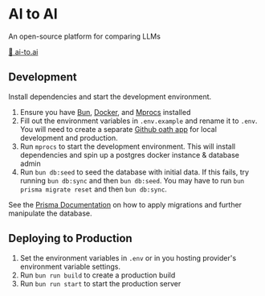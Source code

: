 # AI to AI

An open-source platform for comparing LLMs

[🔗 ai-to.ai](https://ai-to.ai)

## Development

Install dependencies and start the development environment.

1. Ensure you have [Bun](https://bun.sh), [Docker](https://docker.com), and [Mprocs](https://github.com/pvolok/mprocs) installed
2. Fill out the environment variables in `.env.example` and rename it to `.env`. You will need to create a separate [Github oath app](https://github.com/settings/developers) for local development and production.
3. Run `mprocs` to start the development environment. This will install dependencies and spin up a postgres docker instance & database admin
4. Run `bun db:seed` to seed the database with initial data. If this fails, try running `bun db:sync` and then `bun db:seed`. You may have to run `bun prisma migrate reset` and then `bun db:sync`.

See the [Prisma Documentation](https://www.prisma.io/docs/orm/tools/prisma-cli) on how to apply migrations and further manipulate the database.

## Deploying to Production

1. Set the environment variables in `.env` or in you hosting provider's environment variable settings.
2. Run `bun run build` to create a production build
3. Run `bun run start` to start the production server
